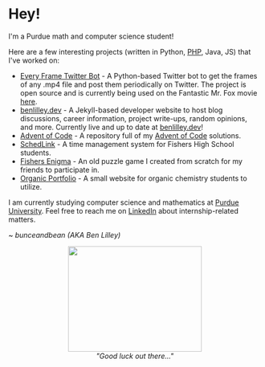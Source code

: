 <h1> Hey! </h1>

I'm a Purdue math and computer science student!

Here are a few interesting projects (written in Python, [PHP](https://www.youtube.com/watch?v=qvXKmffeMkU), Java, JS) that I've worked on:

- [Every Frame Twitter Bot](https://github.com/bunceandbean/every-frame-twitter-bot) - A Python-based Twitter bot to get the frames of any .mp4 file and post them periodically on Twitter. The project is open source and is currently being used on the Fantastic Mr. Fox movie [here](https://twitter.com/MrFoxFrames).
- [benlilley.dev](https://github.com/bunceandbean/bunceandbean.github.io) - A Jekyll-based developer website to host blog discussions, career information, project write-ups, random opinions, and more. Currently live and up to date at [benlilley.dev](https://benlilley.dev)!
- [Advent of Code](https://github.com/bunceandbean/advent-of-code) - A repository full of my [Advent of Code](https://adventofcode.com) solutions.
- [SchedLink](https://schedlink.com/) - A time management system for Fishers High School students.
- [Fishers Enigma](https://github.com/bunceandbean/FishersEnigma) - An old puzzle game I created from scratch for my friends to participate in.
- [Organic Portfolio](https://github.com/bunceandbean/organic-portfolio) - A small website for organic chemistry students to utilize.

I am currently studying computer science and mathematics at [Purdue University](https://purdue.edu/).
 Feel free to reach me on [LinkedIn](https://www.linkedin.com/in/ben-lilley-) about internship-related matters.

~ _bunceandbean (AKA Ben Lilley)_
<p align="center">
 <img src="https://benlilley.neocities.org/fmf.gif" width = "266" height = "210">
 <br>
 <i> "Good luck out there..." </i>
</p>

